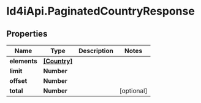 # Id4iApi.PaginatedCountryResponse

## Properties
Name | Type | Description | Notes
------------ | ------------- | ------------- | -------------
**elements** | [**[Country]**](Country.md) |  | 
**limit** | **Number** |  | 
**offset** | **Number** |  | 
**total** | **Number** |  | [optional] 


